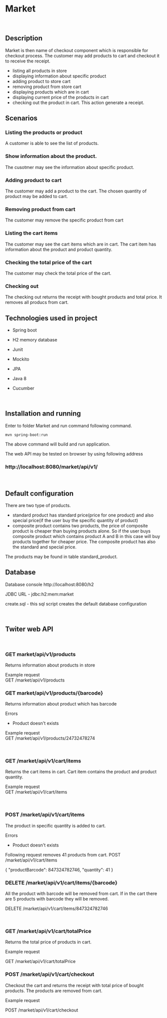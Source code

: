 Market
======

 

Description
-----------

Market is then name of checkout component which is responsible for checkout process.
The customer may add products to cart and checkout it to receive the receipt.
- listing all products in store
- displaying information about specific product
- adding product to store cart
- removing product from store cart
- displaying products which are in cart
- displaying current price of the products in cart
- checking  out the product in cart. This action generate a receipt.



Scenarios
---------

### Listing the products or product

A customer is able to see the list of products.

### Show information about the product.

The cusotmer may see the information about specific product.

### Adding product to cart

The customer may add a product to the cart. The chosen quantity of product may be added to cart.

### Removing product from cart

The customer may remove the specific product from cart

### Listing the cart items

The customer may see the cart items which are in cart. 
The cart item has information about the product and product quantity.

### Checking the total price of the cart

The customer may check the total price of the cart.

### Checking out 

The checking out returns the receipt with bought products and total price. It removes all producs from cart. 


Technologies used in project
----------------------------

-   Spring boot

-   H2 memory database

-   Junit

-   Mockito

-   JPA

-   Java 8

- Cucumber

 

Installation and running
------------------------

Enter to folder Market and run command following command.

~~~~~~~~~~~~~~~~~~~~~~~~~~~~~~~~~~~~~~~~~~~~~~~~~~~~~~~~~~~~~~~~~~~~~~~~~~~~~~~~
mvn spring-boot:run
~~~~~~~~~~~~~~~~~~~~~~~~~~~~~~~~~~~~~~~~~~~~~~~~~~~~~~~~~~~~~~~~~~~~~~~~~~~~~~~~

The above command will build and run application.

The web API may be tested on browser by using following address

### http://localhost:8080/market/api/v1/

 

Default configuration
---------------------

There are two type of products.
- standard product has standard price(price for one product) and also special price(if the user buy the specific quantity of product)
- composite product contains two products, 
the price of composite product is cheaper than buying products alone. So if the user buys composite
product which contains product A and B in this case will buy products together for cheaper price. The composite product has also the 
standard and special price.

The products may be found in table standard_product.


Database
--------

Database console http://localhost:8080/h2

JDBC URL - jdbc:h2:mem:market

create.sql - this sql script creates the default database configuration

 

Twiter web API
--------------

 

### GET market/api/v1/products

Returns information about products in store

Example request  
GET /market/api/v1/products

### GET market/api/v1/products/{barcode}

Returns information about product which has barcode

Errors
- Product doesn't exists

Example request  
GET /market/api/v1/products/24732478274

 
### GET /market/api/v1/cart/items

Returns the cart items in cart. Cart item contains the product and product quantity.

Example request  
GET /market/api/v1/cart/items

 
### POST /market/api/v1/cart/items

The product in specific quantity is added to cart.

Errors
- Product doesn't exists

Following request removes 41 products from cart.
POST /market/api/v1/cart/items

{
    "productBarcode": 847324782746,
    "quantity": 41
}

###  DELETE  /market/api/v1/cart/items/{barcode}

All the product with barcode will be removed from cart. 
If in the cart there are 5 products with barcode they will be removed.

DELETE /market/api/v1/cart/items/847324782746

 
### GET /market/api/v1/cart/totalPrice

Returns the total price of products in cart.

Example request

GET /market/api/v1/cart/totalPrice


### POST /market/api/v1/cart/checkout

Checkout the cart and returns the receipt with total price of bought products.
The products are removed from cart.

Example request

POST /market/api/v1/cart/checkout


 

 
